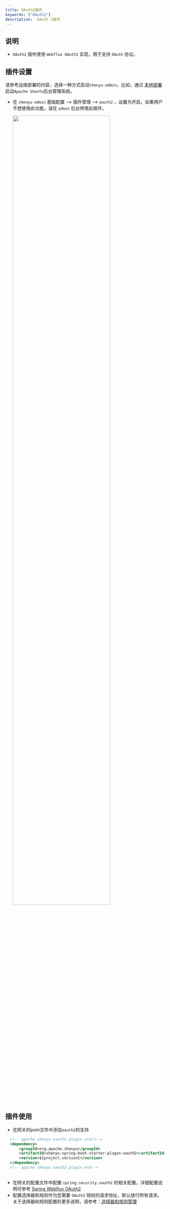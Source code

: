 ```yaml
---
title: OAuth2插件
keywords: ["OAuth2"]
description:  OAuth 2插件
---
```


## 说明

- `OAuth2` 插件使用 `Webflux OAuth2` 实现，用于支持 `OAuth` 协议。

## 插件设置

请参考运维部署的内容，选择一种方式启动`shenyu-admin`。比如，通过 [本地部署](../deployment-local) 启动`Apache ShenYu`后台管理系统。

* 在 `shenyu-admin` 基础配置 --> 插件管理 --> `oauth2` ，设置为开启。如果用户不想使用此功能，请在 `admin` 后台停用此插件。

  <img src="/img/shenyu/plugin/oauth2/oauth2_open_zh.jpg" width="80%" height="80%" />

## 插件使用

- 在网关的pom文件中添加`oauth2`的支持

```xml
  <!-- apache shenyu oauth2 plugin start-->
  <dependency>
      <groupId>org.apache.shenyu</groupId>
      <artifactId>shenyu-spring-boot-starter-plugin-oauth2</artifactId>
      <version>${project.version}</version>
  </dependency>
  <!-- apache shenyu oauth2 plugin end-->
  
```

- 在网关的配置文件中配置 `spring.security.oauth2` 的相关配置，详细配置说明可参考 [Spring Webflux OAuth2](https://docs.spring.io/spring-security/site/docs/current/reference/html5/#webflux-oauth2)
- 配置选择器和规则作为您需要 `OAuth2` 授权的请求地址，默认放行所有请求。关于选择器和规则配置的更多说明，请参考：[选择器和规则管理](../selector-and-rule)

